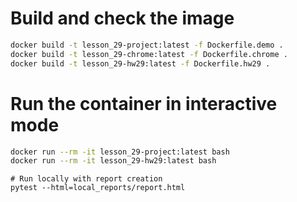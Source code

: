 # Build and check the image
```bash
docker build -t lesson_29-project:latest -f Dockerfile.demo .
docker build -t lesson_29-chrome:latest -f Dockerfile.chrome .
docker build -t lesson_29-hw29:latest -f Dockerfile.hw29 .
```

# Run the container in interactive mode
```bash
docker run --rm -it lesson_29-project:latest bash
docker run --rm -it lesson_29-hw29:latest bash
```

```
# Run locally with report creation
pytest --html=local_reports/report.html
```

